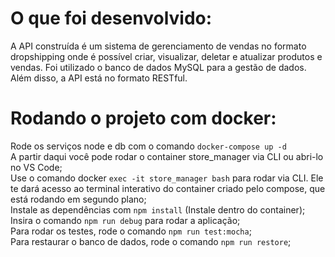 # O que foi desenvolvido:
  A API construída é um sistema de gerenciamento de vendas no formato dropshipping onde é possível criar, visualizar, deletar e atualizar produtos e vendas. Foi utilizado o banco de dados MySQL para a gestão de dados. Além disso, a API está no formato RESTful.

# Rodando o projeto com docker:

Rode os serviços node e db com o comando
`docker-compose up -d`
<br>
A partir daqui você pode rodar o container store_manager via CLI ou abri-lo no VS Code;
<br>
Use o comando docker `exec -it store_manager bash` para rodar via CLI. Ele te dará acesso ao terminal interativo do container criado pelo compose, que está rodando em segundo plano;
<br>
Instale as dependências com `npm install` (Instale dentro do container);
<br>
Insira o comando `npm run debug` para rodar a aplicação;
<br>
Para rodar os testes, rode o comando `npm run test:mocha`;
<br>
Para restaurar o banco de dados, rode o comando `npm run restore`;
<br>
